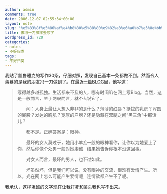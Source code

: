 ```yaml
---
author: admin
comments: true
date: 2006-12-07 02:55:34+00:00
layout: note
slug: '%e5%83%8f%e5%86%af%e4%b8%80%e5%88%80%e9%82%a3%e6%a0%b7%e5%8e%bb%e5%86%99%e5%ad%97'
title: 像冯一刀那样去写字
wordpress_id: 720
categories:
- notes
- 不好归类
tags:
- 不好归类
---
```


我贴了凯鲁雅克的写作30条，仔细对照，发现自己基本一条都做不到。然而令人羡慕的是我的朋友冯一刀做到了。在最近[一篇BLOG](http://feelcn.blogbus.com/logs/2006/12/3982344.html)里，他写道：





<blockquote>写得越多越孤独。生活都来不及的人，哪有时间叭在网上写Blog。当然，这是一般而言，至于两般而言，就不去说它了。

　　问：人身上最让人想入非非的是什么？薄薄的红唇？挺拔的乳房？浑圆的屁股？发达的胸肌？宽厚的户膀？还是隐藏在双腿之间“黑三角”中那话儿？

　　都不是。正确答案是：眼神。

　　最坏的女人莫过于，她用小羊羔一般的眼神看你，让你以为她爱上了你，然后你像个处男一般对她虔诚，结果她告诉你根本没这回事。

　　对女人而言，最坏的男人，也不过如此。

　　坏虽然坏，但是我们可以说，没有眼神的交流，很难有爱情产生。所以，光在网上怎么可能产生爱情呢，连情欲都产生不了呢。</blockquote>



我承认，这样坦诚的文字现在让我打死和菜头我也写不出来。

